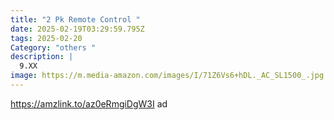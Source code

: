 ```yaml
---
title: "2 Pk Remote Control "
date: 2025-02-19T03:29:59.795Z
tags: 2025-02-20
Category: "others "
description: |
  9.XX
image: https://m.media-amazon.com/images/I/71Z6Vs6+hDL._AC_SL1500_.jpg
---
```

https://amzlink.to/az0eRmgiDgW3I  ad